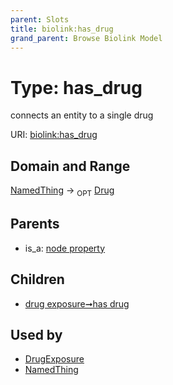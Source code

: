 ```yaml
---
parent: Slots
title: biolink:has_drug
grand_parent: Browse Biolink Model
---
```


# Type: has_drug


connects an entity to a single drug

URI: [biolink:has_drug](https://w3id.org/biolink/vocab/has_drug)

## Domain and Range

[NamedThing](NamedThing.md) ->  <sub>OPT</sub> [Drug](Drug.md)

## Parents

 *  is_a: [node property](node_property.md)

## Children

 *  [drug exposure➞has drug](drug_exposure_has_drug.md)

## Used by

 * [DrugExposure](DrugExposure.md)
 * [NamedThing](NamedThing.md)
